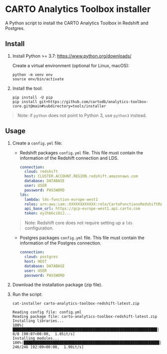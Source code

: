 # CARTO Analytics Toolbox installer

A Python script to install the CARTO Analytics Toolbox in Redshift and Postgres.

## Install

1. Install Python >= 3.7: https://www.python.org/downloads/

    Create a virtual environment (optional for Linux, macOS):

    ```
    python -m venv env
    source env/bin/activate
    ```

2. Install the tool:

    ```
    pip install -U pip
    pip install git+https://github.com/cartodb/analytics-toolbox-core.git@main#subdirectory=tools/installer
    ```

> Note: if `python` does not point to Python 3, use `python3` instead.

## Usage

1. Create a `config.yml` file:

    - Redshift packages `config.yml` file. This file must contain the information of the Redshift connection and LDS.
        ```yml
        connection:
          cloud: redshift
          host: CLUSTER.ACCOUNT.REGION.redshift.amazonaws.com
          database: DATABASE
          user: USER
          password: PASSWORD
        lds:
          lambda: lds-function-europe-west1
          roles: arn:aws:iam::XXXXXXXXXXXX:role/CartoFunctionsRedshiftRole,arn:aws:iam::000955892807:role/CartoFunctionsRole
          api_base_url: https://gcp-europe-west1.api.carto.com
          token: eyJhbGciOiJ...
        ```

    > Note: Redshift core does not require setting up a `lds` configuration.

    - Postgres packages `config.yml` file. This file must contain the information of the Postgres connection.
        ```yml
        connection:
          cloud: postgres
          host: HOST
          database: DATABASE
          user: USER
          password: PASSWORD
        ```

2. Download the installation package (zip file).

3. Run the script:

    ```
    cat-installer carto-analytics-toolbox-redshift-latest.zip
    ```

    ```
    Reading config file: config.yml
    Reading package file: carto-analytics-toolbox-redshift-latest.zip
    Installing libraries...
    100%|█████████████████████████████████████████████████████████████████| 8/8 [00:07<00:00,  1.05it/s]
    Installing modules...
    100%|█████████████████████████████████████████████████████████████| 246/246 [02:09<00:00,  1.90it/s]
    ```
